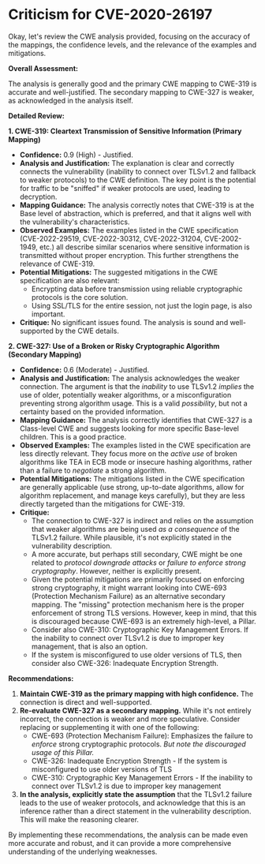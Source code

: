 # Criticism for CVE-2020-26197

Okay, let's review the CWE analysis provided, focusing on the accuracy of the mappings, the confidence levels, and the relevance of the examples and mitigations.

**Overall Assessment:**

The analysis is generally good and the primary CWE mapping to CWE-319 is accurate and well-justified. The secondary mapping to CWE-327 is weaker, as acknowledged in the analysis itself.

**Detailed Review:**

**1. CWE-319: Cleartext Transmission of Sensitive Information (Primary Mapping)**

*   **Confidence:** 0.9 (High) - Justified.
*   **Analysis and Justification:** The explanation is clear and correctly connects the vulnerability (inability to connect over TLSv1.2 and fallback to weaker protocols) to the CWE definition. The key point is the potential for traffic to be "sniffed" if weaker protocols are used, leading to decryption.
*   **Mapping Guidance:** The analysis correctly notes that CWE-319 is at the Base level of abstraction, which is preferred, and that it aligns well with the vulnerability's characteristics.
*   **Observed Examples:** The examples listed in the CWE specification (CVE-2022-29519, CVE-2022-30312, CVE-2022-31204, CVE-2002-1949, etc.) all describe similar scenarios where sensitive information is transmitted without proper encryption. This further strengthens the relevance of CWE-319.
*   **Potential Mitigations:** The suggested mitigations in the CWE specification are also relevant:
    *   Encrypting data before transmission using reliable cryptographic protocols is the core solution.
    *   Using SSL/TLS for the entire session, not just the login page, is also important.
*   **Critique:** No significant issues found.  The analysis is sound and well-supported by the CWE details.

**2. CWE-327: Use of a Broken or Risky Cryptographic Algorithm (Secondary Mapping)**

*   **Confidence:** 0.6 (Moderate) - Justified.
*   **Analysis and Justification:** The analysis acknowledges the weaker connection.  The argument is that the *inability* to use TLSv1.2 *implies* the use of older, potentially weaker algorithms, or a misconfiguration preventing strong algorithm usage.  This is a valid *possibility*, but not a certainty based on the provided information.
*   **Mapping Guidance:** The analysis correctly identifies that CWE-327 is a Class-level CWE and suggests looking for more specific Base-level children. This is a good practice.
*   **Observed Examples:** The examples listed in the CWE specification are less directly relevant. They focus more on the *active use* of broken algorithms like TEA in ECB mode or insecure hashing algorithms, rather than a failure to *negotiate* a strong algorithm.
*   **Potential Mitigations:** The mitigations listed in the CWE specification are generally applicable (use strong, up-to-date algorithms, allow for algorithm replacement, and manage keys carefully), but they are less directly targeted than the mitigations for CWE-319.
*   **Critique:**
    *   The connection to CWE-327 is indirect and relies on the assumption that weaker algorithms are being used *as a consequence* of the TLSv1.2 failure. While plausible, it's not explicitly stated in the vulnerability description.
    *   A more accurate, but perhaps still secondary, CWE might be one related to *protocol downgrade attacks* or *failure to enforce strong cryptography*. However, neither is explicitly present.
    *   Given the potential mitigations are primarily focused on enforcing strong cryptography, it might warrant looking into CWE-693 (Protection Mechanism Failure) as an alternative secondary mapping. The "missing" protection mechanism here is the proper enforcement of strong TLS versions. However, keep in mind, that this is discouraged because CWE-693 is an extremely high-level, a Pillar.
    *   Consider also CWE-310: Cryptographic Key Management Errors. If the inability to connect over TLSv1.2 is due to improper key management, that is also an option.
    *   If the system is misconfigured to use older versions of TLS, then consider also CWE-326: Inadequate Encryption Strength.

**Recommendations:**

1.  **Maintain CWE-319 as the primary mapping with high confidence.** The connection is direct and well-supported.
2.  **Re-evaluate CWE-327 as a secondary mapping.** While it's not entirely incorrect, the connection is weaker and more speculative. Consider replacing or supplementing it with one of the following:
    *   CWE-693 (Protection Mechanism Failure): Emphasizes the failure to *enforce* strong cryptographic protocols. *But note the discouraged usage of this Pillar.*
    *   CWE-326: Inadequate Encryption Strength - If the system is misconfigured to use older versions of TLS
    *   CWE-310: Cryptographic Key Management Errors - If the inability to connect over TLSv1.2 is due to improper key management
3.  **In the analysis, explicitly state the assumption** that the TLSv1.2 failure leads to the use of weaker protocols, and acknowledge that this is an inference rather than a direct statement in the vulnerability description. This will make the reasoning clearer.

By implementing these recommendations, the analysis can be made even more accurate and robust, and it can provide a more comprehensive understanding of the underlying weaknesses.